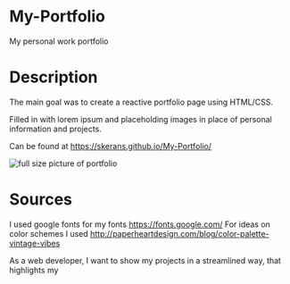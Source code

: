 # My-Portfolio
My personal work portfolio

# Description
The main goal was to create a reactive portfolio page using HTML/CSS.

Filled in with lorem ipsum and placeholding images in place of personal information and projects.

Can be found at
https://skerans.github.io/My-Portfolio/

![full size picture of portfolio](./assets/images/skerans.github.io_My-Portfolio_.png?raw=true)


# Sources
I used google fonts for my fonts
https://fonts.google.com/
For ideas on color schemes I used
http://paperheartdesign.com/blog/color-palette-vintage-vibes

As a web developer, I want to show my projects in a streamlined way, that highlights my 
